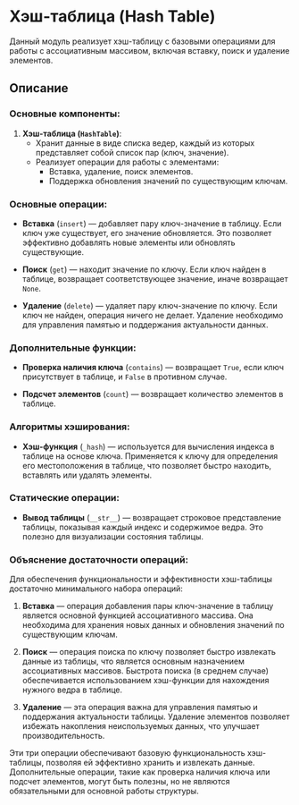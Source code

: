 
# Хэш-таблица (Hash Table)

Данный модуль реализует хэш-таблицу с базовыми операциями для работы с ассоциативным массивом, включая вставку, поиск и удаление элементов.

## Описание

### Основные компоненты:
1. **Хэш-таблица (`HashTable`)**:
   - Хранит данные в виде списка ведер, каждый из которых представляет собой список пар (ключ, значение).
   - Реализует операции для работы с элементами:
     - Вставка, удаление, поиск элементов.
     - Поддержка обновления значений по существующим ключам.

### Основные операции:

- **Вставка** (`insert`) — добавляет пару ключ-значение в таблицу. Если ключ уже существует, его значение обновляется. Это позволяет эффективно добавлять новые элементы или обновлять существующие.

- **Поиск** (`get`) — находит значение по ключу. Если ключ найден в таблице, возвращает соответствующее значение, иначе возвращает `None`.

- **Удаление** (`delete`) — удаляет пару ключ-значение по ключу. Если ключ не найден, операция ничего не делает. Удаление необходимо для управления памятью и поддержания актуальности данных.

### Дополнительные функции:

- **Проверка наличия ключа** (`contains`) — возвращает `True`, если ключ присутствует в таблице, и `False` в противном случае.
  
- **Подсчет элементов** (`count`) — возвращает количество элементов в таблице.

### Алгоритмы хэширования:
- **Хэш-функция** (`_hash`) — используется для вычисления индекса в таблице на основе ключа. Применяется к ключу для определения его местоположения в таблице, что позволяет быстро находить, вставлять или удалять элементы.

### Статические операции:
- **Вывод таблицы** (`__str__`) — возвращает строковое представление таблицы, показывая каждый индекс и содержимое ведра. Это полезно для визуализации состояния таблицы.

### Объяснение достаточности операций:

Для обеспечения функциональности и эффективности хэш-таблицы достаточно минимального набора операций:

1. **Вставка** — операция добавления пары ключ-значение в таблицу является основной функцией ассоциативного массива. Она необходима для хранения новых данных и обновления значений по существующим ключам.

2. **Поиск** — операция поиска по ключу позволяет быстро извлекать данные из таблицы, что является основным назначением ассоциативных массивов. Быстрота поиска (в среднем случае) обеспечивается использованием хэш-функции для нахождения нужного ведра в таблице.

3. **Удаление** — эта операция важна для управления памятью и поддержания актуальности таблицы. Удаление элементов позволяет избежать накопления неиспользуемых данных, что улучшает производительность.

Эти три операции обеспечивают базовую функциональность хэш-таблицы, позволяя ей эффективно хранить и извлекать данные. Дополнительные операции, такие как проверка наличия ключа или подсчет элементов, могут быть полезны, но не являются обязательными для основной работы структуры.
